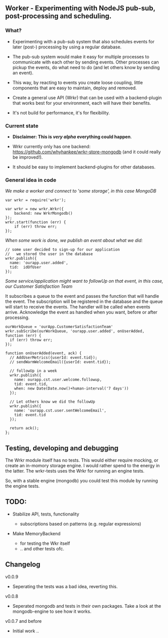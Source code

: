 ## Worker - Experimenting with NodeJS pub-sub, post-processing and scheduling.

### What?

* Experimenting with a pub-sub system that also schedules events for later (post-) processing by using a regular database.

* The pub-sub system would make it easy for multiple processes to communicate with each other by sending events. Other processes can pickup the events, do what need to do (and let others know by sending an event).

* This way, by reacting to events you create loose coupling, little components that are easy to maintain, deploy and removed.

* Create a general use API (Wrkr) that can be used with a backend-plugin that works best for your  environment, each will have their benefits.

* It's not build for performance, it's for flexibility.

### Current state

* **Disclaimer: This is *very alpha* everything could happen**.

* Wrkr currently only has one backend: <https://github.com/whyhankee/wrkr-store-mongodb> (and it could really be improved!).

* It should be easy to implement backend-plugins for other databases.


### General idea in code

*We make a worker and connect to 'some storage', in this case MongoDB*
```
var wrkr = require('wrkr');

var wrkr = new wrkr.Wrkr({
	backend: new WrkrMongodb()
});
wrkr.start(function (err) {
	if (err) throw err;
});
```

*When some work is done, we publish an event about what we did:*

```
// some user decided to sign-up for our application
//   we stored the user in the database
wrkr.publish({
  name: 'ourapp.user.added',
  tid:  idOfUser
});
```

*Some service/application might want to followUp on that event, in this case, our Customer Satisfaction Team*

It subscribes a queue to the event and passes the function that will handle the event. The subscription will be registered in the database and the queue will start to receive the events. The handler will be called when events arrive. Acknowledge the event as handled when you want, before or after processing.

```
ourWorkQueue = 'ourApp.CustomerSatisfactionTeam'
wrkr.subScribe(ourWorkQueue, 'ourapp.user.added', onUserAdded, function (err) {
  if (err) throw err;
});

function onUserAdded(event, ack) {
  // AddUserMetrics({userId: event.tid});
  // sendWarmWelcomeEmail({userId: event.tid});

  // followUp in a week
  wrkr.publish({
    name: ourapp.cst.user.welcome.followup,
    tid: event.tid,
    when: new Date(Date.now()+human-interval('7 days'))
  });

  // Let others know we did the followUp
  wrkr.publish({
    name: 'ourapp.cst.user.sentWelcomeEmail',
    tid: event.tid
  });

  return ack();
};
```

## Testing, developing and debugging

The Wrkr module itself has no tests. This would either require mocking, or create an in-momory storage engine. I would rather spend to the energy in the latter. The wrkr-tests uses the Wrkr for running an engine tests.

So, with a stable engine (mongodb) you could test this module by running the engine tests.


## TODO:

* Stabilize API, tests, functionality
  * subscriptions based on patterns (e.g. regular expressions)

* Make MemoryBackend
  * for testing the Wkr itself
  * .. and other tests ofc.

## Changelog

v0.0.9

  * Seperating the tests was a bad idea, reverting this.

v0.0.8

  * Seperated mongodb and tests in their own packages. Take a look at the mongodb-engine to see how it works.

v0.0.7 and before

  * Initial work ..
